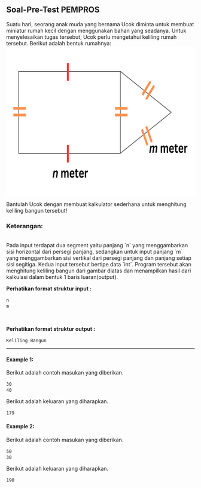 ## Soal-Pre-Test PEMPROS

Suatu hari, seorang anak muda yang bernama Ucok diminta untuk membuat miniatur rumah kecil dengan menggunakan bahan yang seadanya. Untuk menyelesaikan tugas tersebut, Ucok perlu mengetahui keliling rumah tersebut. Berikut adalah bentuk rumahnya:
<img src="https://github.com/danismg/Soal-Pre-Test/blob/main/img/Img_pre-test_PEMPROS.png" align="center" height="400" width="750">

Bantulah Ucok dengan membuat kalkulator sederhana untuk menghitung keliling bangun tersebut!

### Keterangan:

<br>
Pada input terdapat dua segment yaitu panjang `n` yang menggambarkan sisi horizontal dari persegi panjang, sedangkan untuk input panjang `m` yang menggambarkan sisi vertikal dari persegi panjang dan panjang setiap sisi segitiga. Kedua input tersebut bertipe data `int`. Program tersebut akan menghitung keliling bangun dari gambar diatas dan menampilkan hasil dari kalkulasi dalam bentuk 1 baris luaran(output).
<br>

**Perhatikan format struktur input :**

```
n
m

```

<br>

**Perhatikan format struktur output :**

```
Keliling Bangun

```

<hr>

#### Example 1:

Berikut adalah contoh masukan yang diberikan.

```
30
40

```

Berikut adalah keluaran yang diharapkan.

```
179

```

#### Example 2:

Berikut adalah contoh masukan yang diberikan.

```
50
30

```

Berikut adalah keluaran yang diharapkan.

```
190

```
